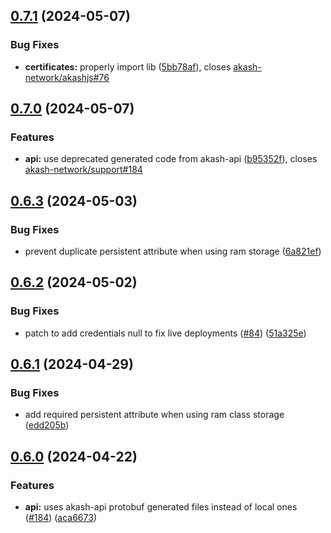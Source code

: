 ## [0.7.1](https://github.com/akash-network/akashjs/compare/v0.7.0...v0.7.1) (2024-05-07)


### Bug Fixes

* **certificates:** properly import lib ([5bb78af](https://github.com/akash-network/akashjs/commit/5bb78af350f4f609424506e9b5fbe0f8a958d85b)), closes [akash-network/akashjs#76](https://github.com/akash-network/akashjs/issues/76)

## [0.7.0](https://github.com/akash-network/akashjs/compare/v0.6.3...v0.7.0) (2024-05-07)


### Features

* **api:** use deprecated generated code from akash-api ([b95352f](https://github.com/akash-network/akashjs/commit/b95352fae17646548b896a1d6cbc27edf14463bc)), closes [akash-network/support#184](https://github.com/akash-network/support/issues/184)

## [0.6.3](https://github.com/akash-network/akashjs/compare/v0.6.2...v0.6.3) (2024-05-03)


### Bug Fixes

* prevent duplicate persistent attribute when using ram storage ([6a821ef](https://github.com/akash-network/akashjs/commit/6a821efde40540fb33e9ec54073c82012d14f168))

## [0.6.2](https://github.com/akash-network/akashjs/compare/v0.6.1...v0.6.2) (2024-05-02)


### Bug Fixes

* patch to add credentials null to fix live deployments ([#84](https://github.com/akash-network/akashjs/issues/84)) ([51a325e](https://github.com/akash-network/akashjs/commit/51a325ebd8bcc60e613d81a626f90eb9364b50a3))

## [0.6.1](https://github.com/akash-network/akashjs/compare/v0.6.0...v0.6.1) (2024-04-29)


### Bug Fixes

* add required persistent attribute when using ram class storage ([edd205b](https://github.com/akash-network/akashjs/commit/edd205be195cee317b4cdf2aab4ec6a5d3b28c02))

## [0.6.0](https://github.com/akash-network/akashjs/compare/v0.5.11...v0.6.0) (2024-04-22)


### Features

* **api:** uses akash-api protobuf generated files instead of local ones ([#184](https://github.com/akash-network/akashjs/issues/184)) ([aca6673](https://github.com/akash-network/akashjs/commit/aca6673b4fdf3bd1b52e080a620a79bd09d7217b))
